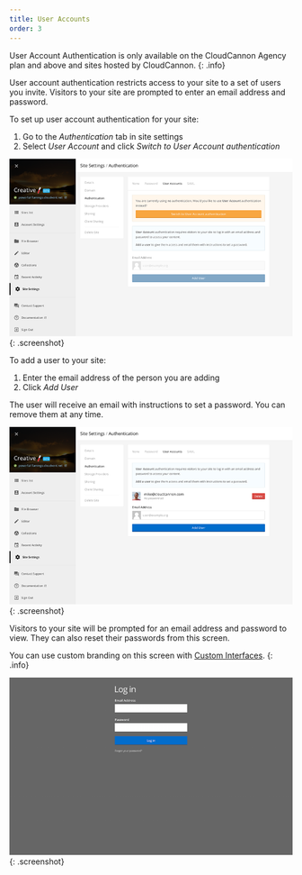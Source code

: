 ```yaml
---
title: User Accounts
order: 3
---
```


User Account Authentication is only available on the CloudCannon Agency plan and above and sites hosted by CloudCannon.
{: .info}

User account authentication restricts access to your site to a set of users you invite.
Visitors to your site are prompted to enter an email address and password.

To set up user account authentication for your site:

1. Go to the *Authentication* tab in site settings
2. Select *User Account* and click *Switch to User Account authentication*

![User account authentication](/img/authentication/accounts.png){: .screenshot}

To add a user to your site:

1. Enter the email address of the person you are adding
2. Click *Add User*

The user will receive an email with instructions to set a password. You can remove them at any time.

![Adding a user account](/img/authentication/accounts-added.png){: .screenshot}

Visitors to your site will be prompted for an email address and password to view. They can also reset their passwords from this screen.

You can use custom branding on this screen with [Custom Interfaces](/authentication/custom-interfaces).
{: .info}

![User account login](/img/authentication/accounts-login.png){: .screenshot}
